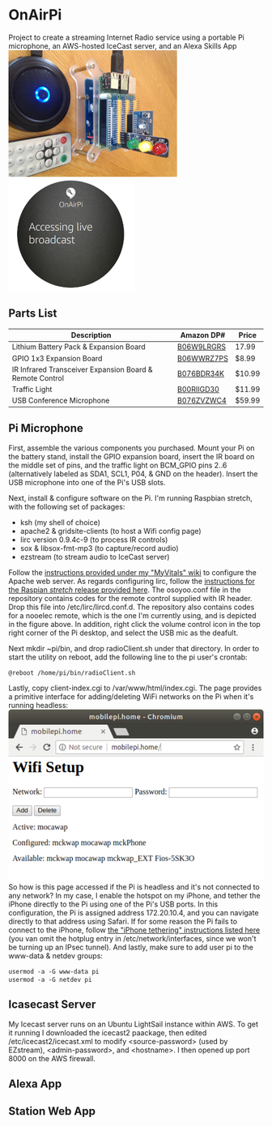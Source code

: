 # OnAirPi
Project to create a streaming Internet Radio service using a portable Pi microphone, an AWS-hosted IceCast server, and an Alexa Skills App  
<img src=https://github.com/glmck13/OnAirPi/blob/master/docs/OnAirPi90.jpg height=250>
<img src=https://github.com/glmck13/OnAirPi/blob/master/docs/AlexaSkill.png width=250>  

## Parts List
Description | Amazon DP# | Price
--- | --- | ---
| Lithium Battery Pack & Expansion Board | [B06W9LRGRS](https://www.amazon.com/dp/B06W9LRGRS) | 17.99
| GPIO 1x3 Expansion Board | [B06WWRZ7PS](https://www.amazon.com/dp/B06WWRZ7PS) | $8.99
| IR Infrared Transceiver Expansion Board & Remote Control | [B076BDR34K](https://www.amazon.com/dp/B076BDR34K) | $10.99
| Traffic Light | [B00RIIGD30](https://www.amazon.com/dp/B00RIIGD30) | $11.99
| USB Conference Microphone | [B076ZVZWC4](https://www.amazon.com/dp/B076ZVZWC4) | $59.99  

## Pi Microphone
First, assemble the various components you purchased.  Mount your Pi on the battery stand, install the GPIO expansion board, insert the IR board on the middle set of pins, and the traffic light on BCM_GPIO pins 2..6 (alternatively labeled as SDA1, SCL1, P04, & GND on the header).  Insert the USB microphone into one of the Pi's USB slots.

Next, install & configure software on the Pi. I'm running Raspbian stretch, with the following set of packages:  
 - ksh (my shell of choice)
 - apache2 & gridsite-clients (to host a Wifi config page)
 - lirc version 0.9.4c-9 (to process IR controls)
 - sox & libsox-fmt-mp3 (to capture/record audio)
 - ezstream (to stream audio to IceCast server)  

Follow the [instructions provided under my "MyVitals" wiki](https://github.com/glmck13/MyVitals/wiki/1-Install) to configure the Apache web server.  As regards configuring lirc, follow the [instructions for the Raspian *stretch* release provided here](http://shallowsky.com/blog/hardware/raspberry-pi-ir-remote-stretch.html).  The osoyoo.conf file in the repository contains codes for the remote control supplied with IR header.  Drop this file into /etc/lirc/lircd.conf.d.  The repository also contains codes for a nooelec remote, which is the one I'm currently using, and is depicted in the figure above.  In addition, right click the volume control icon in the top right corner of the Pi desktop, and select the USB mic as the deafult.

Next mkdir ~pi/bin, and drop radioClient.sh under that directory.  In order to start the utility on reboot, add the following line to the pi user's crontab:
```
@reboot /home/pi/bin/radioClient.sh
```
Lastly, copy client-index.cgi to /var/www/html/index.cgi.  The page provides a primitive interface for adding/deleting WiFi networks on the Pi when it's running headless:  
<img src=https://github.com/glmck13/OnAirPi/blob/master/docs/wifisetup.png>  
So how is this page accessed if the Pi is headless and it's not connected to any network?  In my case, I enable the hotspot on my iPhone, and tether the iPhone directly to the Pi using one of the Pi's USB ports.  In this configuration, the Pi is assigned address 172.20.10.4, and you can navigate directly to that address using Safari.  If for some reason the Pi fails to connect to the iPhone, follow [the "iPhone tethering" instructions listed here](https://github.com/glmck13/MobilePi/blob/master/client-config/README.md) (you van omit the hotplug entry in /etc/network/interfaces, since we won't be turning up an IPsec tunnel).  And lastly, make sure to add user pi to the www-data & netdev groups:
```
usermod -a -G www-data pi
usermod -a -G netdev pi
```

## Icasecast Server
My Icecast server runs on an Ubuntu LightSail instance within AWS.  To get it running I downloaded the icecast2 paackage, then edited /etc/icecast2/icecast.xml to modify \<source-password\> (used by EZstream), \<admin-password\>, and \<hostname\>.  I then opened up port 8000 on the AWS firewall.  

## Alexa App
## Station Web App

